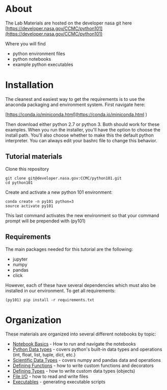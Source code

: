 # About

The Lab Materials are hosted on the developer nasa git here 
[https://developer.nasa.gov/CCMC/python101](https://developer.nasa.gov/CCMC/python101)

Where you will find

* python environment files
* python notebooks
* example python executables

# Installation

The cleanest and easiest way to get the requirements is to use the anaconda packaging and environment system. First navigate here:

[https://conda.io/miniconda.html](https://conda.io/miniconda.html
)

Then download either python 2.7 or python 3. Both should work for these examples. When you run the installer, you'll have the option to choose the install path. You'll also choose whether to make this the default python interpreter. You can always edit your bashrc file to change this behavior.

## Tutorial materials
Clone this repository
    
    git clone git@developer.nasa.gov:CCMC/python101.git
    cd python101

Create and activate a new python 101 environment:

    conda create -n py101 python=3
    source activate py101

This last command activates the new environment so that your command prompt will be prepended with (py101)

## Requirements
The main packages needed for this tutorial are the following:

* jupyter
* numpy
* pandas
* click

However, each of these have several dependencies which must also be installed in our environment. To get all requirements:

    (py101) pip install -r requirements.txt

# Organization

These materials are organized into several different notebooks by topic:

* [Notebook Basics](notebooks/Notebook_basics.ipynb) - How to run and navigate the notebooks
* [Python Data types](notebooks/Python_Data_Types.ipynb) - covers python's built-in data types and operations (int, float, list, tuple, dict, etc.)
* [Scientific Data Types](notebooks/Scientific_Data_Types.ipynb) - covers numpy and pandas data and operations
* [Defining Functions](notebooks/Functions.ipynb) - how to write custom functions and decorators
* [Defining Types](notebooks/Custom_Types.ipynb) - how to write custom data types (objects)
* [File I/O](notebooks/File_IO.ipynb) - how to read and write files 
* [Executables](notebooks/Scripting.ipynb) - generating executable scripts
